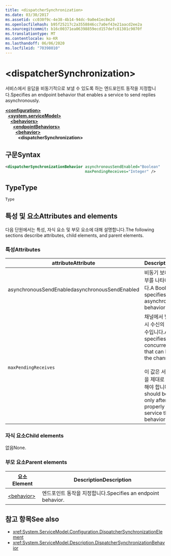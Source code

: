 ```yaml
---
title: <dispatcherSynchronization>
ms.date: 03/30/2017
ms.assetid: cc030f9c-4e38-4b14-94dc-9a0e41ec8e2d
ms.openlocfilehash: b95f25217c2a3558846cc7a0ef43e21aacd2ee2a
ms.sourcegitcommit: b16c00371ea06398859ecd157defc81301c9070f
ms.translationtype: MT
ms.contentlocale: ko-KR
ms.lasthandoff: 06/06/2020
ms.locfileid: "70398010"
---
```

# \<dispatcherSynchronization>
  
<span data-ttu-id="3be48-101">서비스에서 응답을 비동기적으로 보낼 수 있도록 하는 엔드포인트 동작을 지정합니다.</span><span class="sxs-lookup"><span data-stu-id="3be48-101">Specifies an endpoint behavior that enables a service to send replies asynchronously.</span></span>  
  
[**\<configuration>**](../configuration-element.md)\
&nbsp;&nbsp;[**\<system.serviceModel>**](system-servicemodel.md)\
&nbsp;&nbsp;&nbsp;&nbsp;[**\<behaviors>**](behaviors.md)\
&nbsp;&nbsp;&nbsp;&nbsp;&nbsp;&nbsp;[**\<endpointBehaviors>**](endpointbehaviors.md)\
&nbsp;&nbsp;&nbsp;&nbsp;&nbsp;&nbsp;&nbsp;&nbsp;[**\<behavior>**](behavior-of-endpointbehaviors.md)\
&nbsp;&nbsp;&nbsp;&nbsp;&nbsp;&nbsp;&nbsp;&nbsp;&nbsp;&nbsp;**\<dispatcherSynchronization>**  
  
## <a name="syntax"></a><span data-ttu-id="3be48-102">구문</span><span class="sxs-lookup"><span data-stu-id="3be48-102">Syntax</span></span>  
  
```xml  
<dispatcherSynchronizationBehavior asynchronousSendEnabled="Boolean"
                                   maxPendingReceives="Integer" />
```  
  
## <a name="type"></a><span data-ttu-id="3be48-103">Type</span><span class="sxs-lookup"><span data-stu-id="3be48-103">Type</span></span>  
  
`Type`  
  
## <a name="attributes-and-elements"></a><span data-ttu-id="3be48-104">특성 및 요소</span><span class="sxs-lookup"><span data-stu-id="3be48-104">Attributes and elements</span></span>  
  
<span data-ttu-id="3be48-105">다음 단원에서는 특성, 자식 요소 및 부모 요소에 대해 설명합니다.</span><span class="sxs-lookup"><span data-stu-id="3be48-105">The following sections describe attributes, child elements, and parent elements.</span></span>  
  
### <a name="attributes"></a><span data-ttu-id="3be48-106">특성</span><span class="sxs-lookup"><span data-stu-id="3be48-106">Attributes</span></span>

| <span data-ttu-id="3be48-107">attribute</span><span class="sxs-lookup"><span data-stu-id="3be48-107">Attribute</span></span>               | <span data-ttu-id="3be48-108">Description</span><span class="sxs-lookup"><span data-stu-id="3be48-108">Description</span></span>       |
| ----------------------- | ----------------- |
| <span data-ttu-id="3be48-109">asynchronousSendEnabled</span><span class="sxs-lookup"><span data-stu-id="3be48-109">asynchronousSendEnabled</span></span> | <span data-ttu-id="3be48-110">비동기 보내기 동작 사용 여부를 나타내는 부울입니다.</span><span class="sxs-lookup"><span data-stu-id="3be48-110">A Boolean that specifies whether asynchronous send behavior is enabled.</span></span> |
| `maxPendingReceives`    | <span data-ttu-id="3be48-111">채널에서 발급할 수 있는 동시 수신의 수를 지정하는 정수입니다.</span><span class="sxs-lookup"><span data-stu-id="3be48-111">An integer that specifies the number of concurrent receives that can be issued on the channel.</span></span><br /><br /> <span data-ttu-id="3be48-112">이 값은 서비스 스로틀 동작을 제대로 구성한 후에 구성해야 합니다.</span><span class="sxs-lookup"><span data-stu-id="3be48-112">This value should be configured only after you have properly configured service throttling behavior.</span></span> |

### <a name="child-elements"></a><span data-ttu-id="3be48-113">자식 요소</span><span class="sxs-lookup"><span data-stu-id="3be48-113">Child elements</span></span>

<span data-ttu-id="3be48-114">없음</span><span class="sxs-lookup"><span data-stu-id="3be48-114">None.</span></span>

### <a name="parent-elements"></a><span data-ttu-id="3be48-115">부모 요소</span><span class="sxs-lookup"><span data-stu-id="3be48-115">Parent elements</span></span>

| <span data-ttu-id="3be48-116">요소</span><span class="sxs-lookup"><span data-stu-id="3be48-116">Element</span></span> | <span data-ttu-id="3be48-117">Description</span><span class="sxs-lookup"><span data-stu-id="3be48-117">Description</span></span> |  
| ------- | ----------- |  
| [\<behavior>](behavior-of-endpointbehaviors.md)|<span data-ttu-id="3be48-118">엔드포인트 동작을 지정합니다.</span><span class="sxs-lookup"><span data-stu-id="3be48-118">Specifies an endpoint behavior.</span></span> |

## <a name="see-also"></a><span data-ttu-id="3be48-119">참고 항목</span><span class="sxs-lookup"><span data-stu-id="3be48-119">See also</span></span>

- <xref:System.ServiceModel.Configuration.DispatcherSynchronizationElement>
- <xref:System.ServiceModel.Description.DispatcherSynchronizationBehavior>
